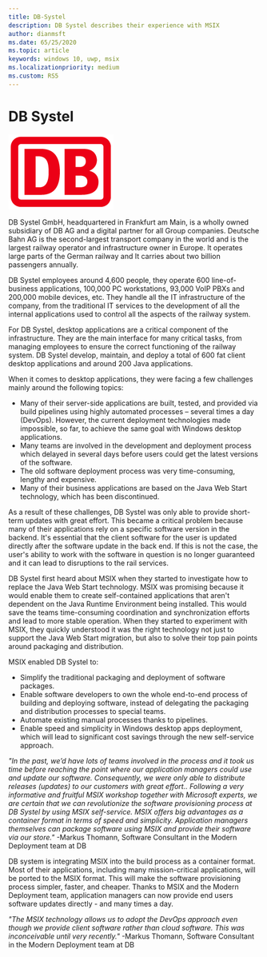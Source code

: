 ```yaml
---
title: DB-Systel
description: DB Systel describes their experience with MSIX
author: dianmsft
ms.date: 65/25/2020
ms.topic: article
keywords: windows 10, uwp, msix
ms.localizationpriority: medium
ms.custom: RS5
---
```

# DB Systel

![DB Systel Logo](../images/DB_logo_red_outlined_200px_rgb.png)

DB Systel GmbH, headquartered in Frankfurt am Main, is a wholly owned subsidiary of DB AG and a digital partner for all Group companies. Deutsche Bahn AG is the second-largest transport company in the world and is the largest railway operator and infrastructure owner in Europe. It operates large parts of the German railway and It carries about two billion passengers annually.

DB Systel employees around 4,600 people, they operate 600 line-of-business applications, 100,000 PC workstations, 93,000 VoIP PBXs and 200,000 mobile devices, etc. They handle all the IT infrastructure of the company, from the traditional IT services to the development of all the internal applications used to control all the aspects of the railway system. 

For DB Systel, desktop applications are a critical component of the infrastructure. They are the main interface for many critical tasks, from managing employees to ensure the correct functioning of the railway system. DB Systel develop, maintain, and deploy a total of 600 fat client desktop applications and around 200 Java applications.

When it comes to desktop applications, they were facing a few challenges mainly around the following topics:

* Many of their server-side applications are built, tested, and provided via build pipelines using highly automated processes – several times a day (DevOps). However, the current deployment technologies made impossible, so far, to achieve the same goal with Windows desktop applications.
* Many teams are involved in the development and deployment process which delayed in several days before users could get the latest versions of the software.
* The old software deployment process was very time-consuming, lengthy and expensive.
* Many of their business applications are based on the Java Web Start technology, which has been discontinued.

As a result of these challenges, DB Systel was only able to provide short-term updates with great effort. This became a critical problem because many of their applications rely on a specific software version in the backend. It's essential that the client software for the user is updated directly after the software update in the back end. If this is not the case, the user's ability to work with the software in question is no longer guaranteed and it can lead to disruptions to the rail services.

DB Systel first heard about MSIX when they started to investigate how to replace the Java Web Start technology. MSIX was promising because it would enable them to create self-contained applications that aren't dependent on the Java Runtime Environment being installed. This would save the teams time-consuming coordination and synchronization efforts and lead to more stable operation. When they started to experiment with MSIX, they quickly understood it was the right technology not just to support the Java Web Start migration, but also to solve their top pain points around packaging and distribution.

MSIX enabled DB Systel to:

* Simplify the traditional packaging and deployment of software packages.
* Enable software developers to own the whole end-to-end process of building and deploying software, instead of delegating the packaging and distribution processes to special teams.
* Automate existing manual processes thanks to pipelines.
* Enable speed and simplicity in Windows desktop apps deployment, which will lead to significant cost savings through the new self-service approach.

*"In the past, we’d have lots of teams involved in the process and it took us time before reaching the point where our application managers could use and update our software. Consequently, we were only able to distribute releases (updates) to our customers with great effort.. Following a very informative and fruitful MSIX workshop together with Microsoft experts, we are certain that we can revolutionize the software provisioning process at DB Systel by using MSIX self-service. MSIX offers big advantages as a container format in terms of speed and simplicity. Application managers themselves can package software using MSIX and provide their software via our store."*
 -Markus Thomann, Software Consultant in the Modern Deployment team at DB

DB system is integrating MSIX into the build process as a container format. Most of their applications, including many mission-critical applications, will be ported to the MSIX format. This will make the software provisioning process simpler, faster, and cheaper. Thanks to MSIX and the Modern Deployment team, application managers can now provide end users software updates directly - and many times a day.

*"The MSIX technology allows us to adopt the DevOps approach even though we provide client software rather than cloud software. This was inconceivable until very recently."* -Markus Thomann, Software Consultant in the Modern Deployment team at DB
